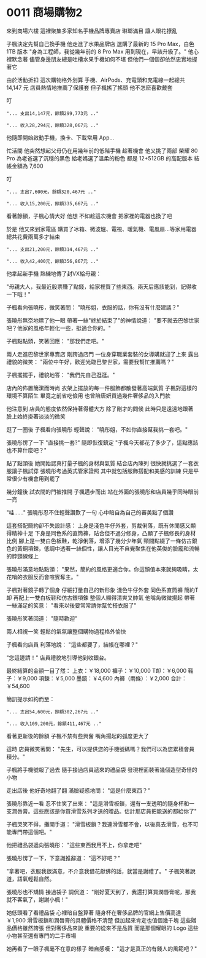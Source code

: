 # 0011 商場購物2

來到商場六樓
這裡聚集多家知名手機品牌專賣店
琳瑯滿目
讓人眼花撩亂

子楓決定先幫自己換手機
他走進了水果品牌店
選購了最新的 15 Pro Max，白色 1TB 版本
"身為工程師，我從幾年前的 8 Pro Max 用到現在，早該升級了。"
他心裡默念著
儘管身邊朋友總是吐槽水果手機如何不堪
但他們一個個卻依然忠實地握著它

由於活動折扣
這次購物格外划算
手機、AirPods、充電頭和充電線一起總共 14,147 元
店員熱情地推薦了保護套
但子楓搖了搖頭
他不怎麽喜歡戴套

叮

`"... 支出14,147元，餘額299,773元 .."`

`"... 收入28,294元，餘額328,067元 .."`

他隨即開始啟動手機，換卡、下載常用 App...

忙活間
他突然想起父母仍在用幾年前的低階手機
趁著機會
他又挑了兩部 榮耀 80 Pro
為老爸選了沉穩的黑色
給老媽選了溫柔的粉色
都是 12+512GB 的高配版本
結帳金額為 7,600

叮

`"... 支出7,600元，餘額320,467元 .."`

`"... 收入15,200元，餘額335,667元 .."`

看著餘額，子楓心情大好
他想
不如趁這次機會
把家裡的電器也換了吧

於是
他又來到家電區
購買了冰箱、微波爐、電視、暖氣機、電風扇...等家用電器
總共花費兩萬多才結束

`"... 支出21,200元，餘額314,467元 .."`

`"... 收入42,400元，餘額356,867元 .."`

他拿起新手機
熟練地傳了封VX給母親：

"母親大人，我最近股票賺了點錢，給家裡買了些東西。兩天后應該能到，記得收一下哦！"

子楓看向張曉彤，微笑著問：
"曉彤姐，衣服的話，你有沒有什麼建議？"

張曉彤無奈地瞟了他一眼
帶著一絲"終於結束了"的神情說道：
"要不就去巴黎世家吧？他家的風格年輕化一些，挺適合你的。"

子楓點點頭，笑著回應：
"那我們走吧。"

兩人走進巴黎世家專賣店
剛跨過店門
一位身穿職業套裝的女導購就迎了上來
露出禮貌的微笑：
"兩位中午好，歡迎光臨巴黎世家，需要我幫忙推薦嗎？"

子楓擺擺手，禮貌地答：
"我們先自己逛逛。"

店內的佈置簡潔而時尚
衣架上擺放的每一件服飾都散發著高端氣質
子楓對這樣的環境不算陌生
畢竟之前省吃儉用
也曾陪唐妍買過幾件奢侈品的入門款

他注意到
店員的態度依然保持著得體大方
除了剛才的問候
此時只是遠遠地跟著
臉上始終掛著淡淡的微笑

逛了一圈後
子楓看向張曉彤
輕聲說：
"曉彤姐，不如你直接幫我挑一套吧。"

張曉彤愣了一下
"直接挑一套?"
隨即恢復鎮定
"子楓今天都花了多少了，這點應該也不算什麼吧？"

點了點頭後
她開始認真打量子楓的身材與氣質
結合店內陳列
很快就挑選了一套衣服讓子楓試穿
張曉彤考過英式管家證照
其中就包括服飾搭配和美感的訓練
只是平常很少有機會用到罷了

幾分鐘後
試衣間的門被推開
子楓邁步而出
站在外面的張曉彤和店員幾乎同時眼前一亮

"哇……"
張曉彤忍不住輕聲讚歎了一句
心中暗自為自己的審美點了個讚

這套搭配簡約卻不失設計感：
上身是淺色牛仔外套，剪裁俐落，既有休閒感又顯得精神十足
下身是同色系的直筒褲，貼合但不過分修身，凸顯了子楓修長的身材比例
腳上是一雙白色板鞋，乾淨俐落，增添了幾分少年氣
頸間點綴了一條仿古銀色的黃銅項鍊，低調中透著一絲個性，讓人目光不自覺聚焦在他英俊的臉龐和流暢的脖頸線條上

張曉彤滿意地點點頭：
"果然，簡約的風格更適合你。你這顏值本來就夠吸睛，太花哨的衣服反而會喧賓奪主。"

子楓對著鏡子轉了個身
仔細打量自己的新形象
淺色牛仔外套
同色系直筒褲
簡約T卹
再配上一雙白板鞋和仿古銀項鍊
整個人顯得清爽又帥氣
他嘴角微微揚起
帶著一絲滿足的笑意：
"看來以後要常常請你幫忙搭衣服了"

張曉彤笑著回道：
"隨時歡迎"

兩人相視一笑
輕鬆的氣氛讓整個購物過程格外愉快

子楓看向店員
利落地說：
"這些都要了，結帳在哪裡？"

"您這邊請！"
店員禮貌地引導他到收銀台。

最終結算的金額一目了然：
上衣：￥18,000
褲子：￥10,000
T卹：￥6,000
鞋子：￥9,000
項鍊：￥5,000
墨鏡：￥4,600
內褲（兩條）：￥2,000
合計：￥54,600

簡訊提示如約而至：

`"... 支出54,600元，餘額302,267元 .."`

`"... 收入109,200元，餘額411,467元 .."`

看著更新後的餘額
子楓不禁有些興奮
嘴角揚起的弧度更大了

這時
店員微笑著問：
"先生，可以提供您的手機號碼嗎？我們可以為您累積會員積分。"

子楓將手機號報了過去
隨手接過店員遞來的禮品袋
發現裡面裝著幾個造型奇怪的小物

走出店後
他好奇地翻了翻
滿臉疑惑地問：
"這是什麼東西？"

張曉彤靠近一看
忍不住笑了出來：
"這是滑雪板鎖，還有一支透明的隨身杯和一支潤唇膏。這些應該是你買滑雪系列才送的贈品。估計那店員把能送的都給你了"

子楓哭笑不得，攤開手道：
"滑雪板鎖？我連滑雪都不會，以後真去滑雪，也不可能專門帶這個吧。"

他把禮品袋遞向張曉彤：
"這些東西我用不上，你拿走吧"

張曉彤愣了一下，下意識推辭道：
"這不好吧？"

"拿著吧，衣服我很滿意，不介意我借花獻佛的話，就當是謝禮了。"
子楓笑著說道，語氣輕鬆自然。

張曉彤也不矯情
接過袋子
調侃道：
"剛好夏天到了，我還打算買潤唇膏呢，那我就不客氣了，謝謝小楓！"

她低頭看了看禮品袋
心裡暗自盤算著
隨身杯在奢侈品牌的官網上售價高達￥1,900
滑雪板鎖和潤唇膏的具體價格不清楚
但加起來肯定也值個幾千塊
這些贈品價格雖然誇張
但對奢侈品來說
重要的從來不是品質
而是那個耀眼的 Logo
這些小物甚至還有專門的二手市場

她再看了一眼子楓毫不在意的樣子
暗自感嘆：
"這才是真正的有錢人的風範吧？"